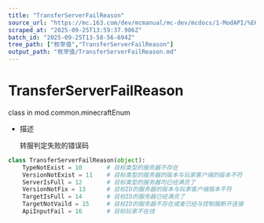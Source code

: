 ```yaml
---
title: "TransferServerFailReason"
source_url: "https://mc.163.com/dev/mcmanual/mc-dev/mcdocs/1-ModAPI/%E6%9E%9A%E4%B8%BE%E5%80%BC/TransferServerFailReason.html"
scraped_at: "2025-09-25T13:59:37.986Z"
batch_id: "2025-09-25T13-58-56-694Z"
tree_path: ["枚举值","TransferServerFailReason"]
output_path: "枚举值/TransferServerFailReason.md"
---
```


#  TransferServerFailReason

class in mod.common.minecraftEnum

*   描述
    
    转服判定失败的错误码
    

```python
class TransferServerFailReason(object):
	TypeNotExist = 10		# 目标类型的服务器不存在
	VersionNotExist = 11	# 目标类型的服务器的版本与玩家客户端的版本不符
	ServerIsFull = 12		# 目标类型的服务器均已经满员了
	VersionNotFix = 13		# 目标ID的服务器的版本与玩家客户端版本不符
	TargetIsFull = 14		# 目标ID的服务器已经满员了
	TargetNotVaild = 15		# 目标ID的服务器不存在或者已经与控制服断开连接
	ApiInputFail = 16		# 目标玩家不在线


```